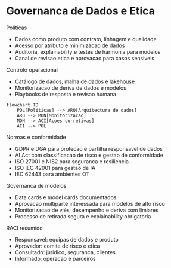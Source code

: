 # Governanca de Dados e Etica

Politicas
- Dados como produto com contrato, linhagem e qualidade
- Acesso por atributo e minimizacao de dados
- Auditoria, explainability e testes de harmonia para modelos
- Canal de revisao etica e aprovacao para casos sensiveis

Controlo operacional
- Catálogo de dados, malha de dados e lakehouse
- Monitorizacao de deriva de dados e modelos
- Playbooks de resposta e revisao humana

```mermaid
flowchart TD
    POL[Politicas] --> ARQ[Arquitectura de dados]
    ARQ --> MON[Monitorizacao]
    MON --> ACI[Acoes corretivas]
    ACI --> POL
```

Normas e conformidade
- GDPR e DGA para protecao e partilha responsavel de dados
- AI Act com classificacao de risco e gestao de conformidade
- ISO 27001 e NIS2 para seguranca e resiliencia
- ISO IEC 42001 para gestao de IA
- IEC 62443 para ambientes OT

Governanca de modelos
- Data cards e model cards documentados
- Aprovacao multiparte interessada para modelos de alto risco
- Monitorizacao de viés, desempenho e deriva com limiares
- Processo de retirada segura e explainability obrigatoria

RACI resumido
- Responsavel: equipas de dados e produto
- Aprovador: comite de risco e etica
- Consultado: juridico, seguranca, clientes
- Informado: operacao e parceiros
